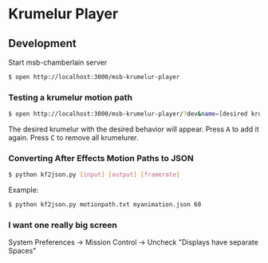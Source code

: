 # Krumelur Player

## Development
Start msb-chamberlain server
```sh
$ open http://localhost:3000/msb-krumelur-player
```

### Testing a krumelur motion path
```sh
$ open http://localhost:3000/msb-krumelur-player/?dev&name=[desired krumelur file name]&behavior=[desired behavior]
```
The desired krumelur with the desired behavior will appear. Press <kbd>A</kbd> to add it again. Press <kbd>C</kbd> to remove all krumelurer.

### Converting After Effects Motion Paths to JSON
```sh
$ python kf2json.py [input] [output] [framerate]
```
Example:
```sh
$ python kf2json.py motionpath.txt myanimation.json 60
```

### I want one really big screen
System Preferences -> Mission Control -> Uncheck "Displays have separate Spaces"

